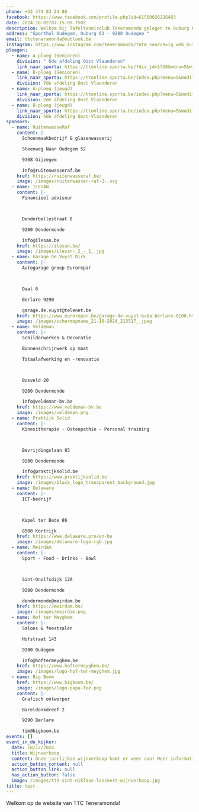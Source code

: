 ```yaml
---
phone: +32 474 83 24 86
facebook: https://www.facebook.com/profile.php?id=61560026226483
date: 2024-10-02T07:15:09.750Z
description: Welkom bij Tafeltennisclub Teneramonda gelegen te Ouburg 61 9200 Dendermonde. Op deze site vindt u informatie over onze club TTC Teneramonda.
address: "Sporthal Oudegem, Ouburg 63 - 9200 Oudegem "
email: ttcteneramonda@outlook.be
instagram: https://www.instagram.com/teneramonda/?utm_source=ig_web_button_share_sheet
ploegen:
  - name: A-ploeg (Senioren)
    division: " 6de afdeling Oost Vlaanderen"
    link_naar_sporta: https://ttonline.sporta.be/?div_id=1726&menu=5&withres=1&week_name=05&divcat=0&club_id=0&club_id=34
  - name: B-ploeg (Senioren)
    link_naar_sporta: https://ttonline.sporta.be/index.php?menu=5&modif=0&club_id=34&div_id=1754_B
    division: 7de afdeling Oost Vlaanderen
  - name: A-ploeg (jeugd)
    link_naar_sporta: https://ttonline.sporta.be/index.php?menu=5&modif=0&club_id=34&div_id=1763_A
    division: 2de afdeling Oost Vlaanderen
  - name: B-ploeg (jeugd)
    link_naar_sporta: https://ttonline.sporta.be/index.php?menu=5&modif=0&club_id=34&div_id=1765_B
    division: 4de afdeling Oost-Vlaanderen
sponsors:
  - name: RuitenwasseRaf
    content: |-
      Schoonmaakbedrijf & glazenwasserij

      Steenweg Naar Oudegem 52

      9308 Gijzegem

      info@ruitenwasseraf.be
    href: https://ruitenwasseraf.be/
    image: /images/ruitenwasser-raf-2-.svg
  - name: ILESAN
    content: |-
      Financieel adviseur



      Denderbellestraat 8

      9200 Dendermonde

      info@ilesan.be
    href: https://ilesan.be/
    image: /images/ilesan-_2_-_1_.jpg
  - name: Garage De Vuyst Dirk
    content: |-
      A﻿utogarage groep Eurorepar



      Daal 6

      Berlare 9290

      garage.de.vuyst@telenet.be
    href: https://www.eurorepar.be/garage-de-vuyst-bvba-berlare-8100.html
    image: /images/schermopname_21-10-2024_213517_.jpeg
  - name: Veldeman
    content: |-
      Schilderwerken & Decoratie

      Binnenschrijnwerk op maat

      Totaalafwerking en -renovatie



      Bosveld 20

      9200 Dendermonde

      info@veldeman-bv.be
    href: https://www.veldeman-bv.be
    image: /images/veldeman.png
  - name: Praktijk Solid
    content: |-
      Kinesitherapie - Osteopathie - Personal training



      Bevrijdingslaan 85

      9200 Dendermonde

      info@praktijksolid.be
    href: https://www.praktijksolid.be
    image: /images/black_logo_transparent_background.jpg
  - name: Delaware
    content: |-
      ICT-bedrijf



      Kapel ter Bede 86

      8500 Kortrijk
    href: https://www.delaware.pro/en-be
    image: /images/delaware-logo-rgb.jpg
  - name: Meirdam
    content: |-
      Sport - Food - Drinks - Bowl



      Sint-Onolfsdijk 12A

      9200 Dendermonde

      dendermonde@meirdam.be
    href: https://meirdam.be/
    image: /images/meirdam.png
  - name: Hof ter Meyghem
    content: |-
      Salons & feestzalen

      Hofstraat 143

      9200 Oudegem

      info@hoftermeyghem.be
    href: https://www.hoftermeyghem.be/
    image: /images/logo-hof-ter-meyghem.jpg
  - name: Big Boom
    href: https://www.bigboom.be/
    image: /images/logo-papa-fee.png
    content: |-
      Grafisch ontwerper

      Bareldonkdreef 2

      9290 Berlare

      tim@bigboom.be
events: []
event_in_de_kijker:
  date: 18/12/2024
  title: Wijnverkoop
  content: Onze jaarlijkse wijnverkoop komt er weer aan! Meer informatie volgt.
  action_button_content: null
  action_button_link: null
  has_action_button: false
  image: /images/tth-sint-niklaas-lanceert-wijnverkoop.jpg
title: test
---
```

Welkom op de website van TTC Teneramonda!
